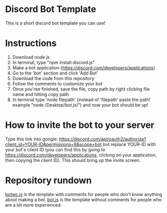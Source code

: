 # Discord Bot Template
This is a short discord bot template you can use! 

# Instructions
1. Download node js
2. In terminal, type "npm install discord.js"
3. Make a bot application (https://discord.com/developers/applications)
4. Go to the 'bot' section and click 'Add Bot'
5. Download the code from this repository
6. Follow the comments to customize your bot
7. Once you'ree finished, save the file, copy path by right clicking file name and hitting copy path
8. In terminal type 'node filepath' (instead of 'filepath' paste the path! example "node /Desktop/bot.js/")
and now your bot should be up!

# How to invite the bot to your server
Type this link into google: https://discord.com/api/oauth2/authorize?client_id=YOUR-ID&permissions=8&scope=bot but replace YOUR-ID with your bot's client ID (you can find this by going to https://discord.com/developers/applications, clicking on your application, then copying the client ID). This should bring up the invite screen.

# Repository rundown
[botwc.js](https://github.com/Bloxision/discord-bot-template/blob/main/botwc.js) is the template with comments for people who don't know anything about making a bot. [bot.js](https://github.com/Bloxision/discord-bot-template/blob/main/bot.js) is the template without comments for people who are a bit more experienced.
